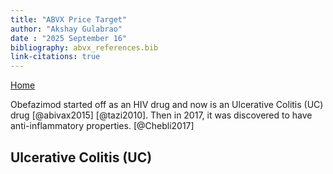 ```yaml
---
title: "ABVX Price Target"
author: "Akshay Gulabrao"
date : "2025 September 16"
bibliography: abvx_references.bib
link-citations: true
---
```


[Home](./index.html)


Obefazimod started off as an HIV drug and now is an Ulcerative Colitis (UC) drug [@abivax2015] [@tazi2010]. Then in 2017, it was discovered to have anti-inflammatory properties. [@Chebli2017]

## Ulcerative Colitis (UC)